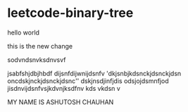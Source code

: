 # leetcode-binary-tree
hello world

this is the new change

sodvndsnvksdnvsvf

jsabfshjdbjhbdf
dijsnfdijwnijdsnfv
'dkjsnbjkdsnckjdsnckjdsn
oncdskjnckjdsnckjdsnc''
dskjnsdjinfjdis
odsjojdsmnfjod
jisdnvijdsnfvsjkdvnjksdfnv
kds vkdsn v

MY NAME IS ASHUTOSH CHAUHAN


